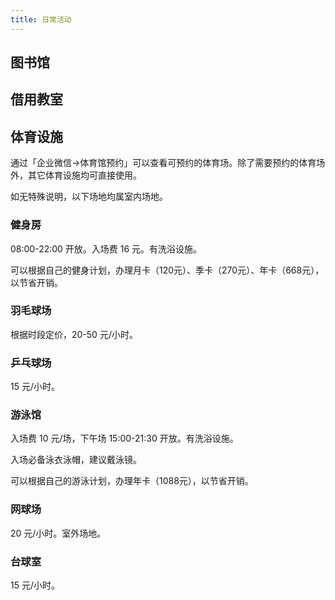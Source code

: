 ```yaml
---
title: 日常活动
---
```


## 图书馆

## 借用教室

## 体育设施

通过「企业微信->体育馆预约」可以查看可预约的体育场。除了需要预约的体育场外，其它体育设施均可直接使用。

如无特殊说明，以下场地均属室内场地。

### 健身房

08:00-22:00 开放。入场费 16 元。有洗浴设施。

可以根据自己的健身计划，办理月卡（120元）、季卡（270元）、年卡（668元），以节省开销。

### 羽毛球场

根据时段定价，20-50 元/小时。

### 乒乓球场

15 元/小时。

### 游泳馆

入场费 10 元/场，下午场 15:00-21:30 开放。有洗浴设施。

入场必备泳衣泳帽，建议戴泳镜。

可以根据自己的游泳计划，办理年卡（1088元），以节省开销。

### 网球场

20 元/小时。室外场地。

### 台球室

15 元/小时。
